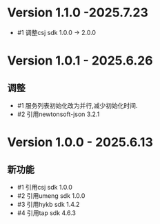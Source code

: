 # Version 1.1.0 -2025.7.23
* #1 调整csj sdk 1.0.0 -> 2.0.0

# Version 1.0.1 - 2025.6.26
## 调整
* #1 服务列表初始化改为并行,减少初始化时间.
* #2 引用newtonsoft-json 3.2.1

# Version 1.0.0 - 2025.6.13
## 新功能
* #1 引用csj sdk 1.0.0
* #2 引用umeng sdk 1.0.0
* #3 引用hykb sdk 1.4.2
* #4 引用tap sdk 4.6.3

